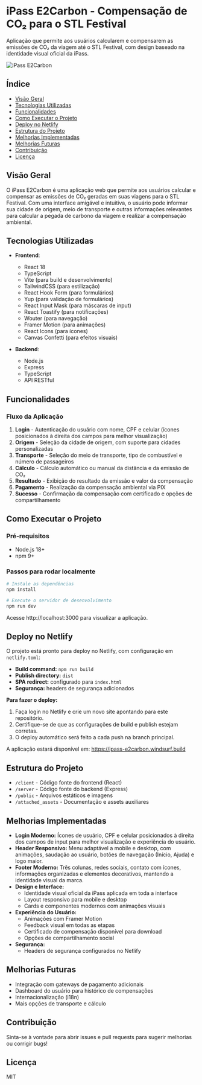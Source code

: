 # iPass E2Carbon - Compensação de CO₂ para o STL Festival

Aplicação que permite aos usuários calcularem e compensarem as emissões de CO₂ da viagem até o STL Festival, com design baseado na identidade visual oficial da iPass.

![iPass E2Carbon](public/assets/logos/Ipass_logo.png)

## Índice

- [Visão Geral](#visão-geral)
- [Tecnologias Utilizadas](#tecnologias-utilizadas)
- [Funcionalidades](#funcionalidades)
- [Como Executar o Projeto](#como-executar-o-projeto)
- [Deploy no Netlify](#deploy-no-netlify)
- [Estrutura do Projeto](#estrutura-do-projeto)
- [Melhorias Implementadas](#melhorias-implementadas)
- [Melhorias Futuras](#melhorias-futuras)
- [Contribuição](#contribuição)
- [Licença](#licença)

## Visão Geral

O iPass E2Carbon é uma aplicação web que permite aos usuários calcular e compensar as emissões de CO₂ geradas em suas viagens para o STL Festival. Com uma interface amigável e intuitiva, o usuário pode informar sua cidade de origem, meio de transporte e outras informações relevantes para calcular a pegada de carbono da viagem e realizar a compensação ambiental.

## Tecnologias Utilizadas

- **Frontend**:
  - React 18
  - TypeScript
  - Vite (para build e desenvolvimento)
  - TailwindCSS (para estilização)
  - React Hook Form (para formulários)
  - Yup (para validação de formulários)
  - React Input Mask (para máscaras de input)
  - React Toastify (para notificações)
  - Wouter (para navegação)
  - Framer Motion (para animações)
  - React Icons (para ícones)
  - Canvas Confetti (para efeitos visuais)

- **Backend**:
  - Node.js
  - Express
  - TypeScript
  - API RESTful

## Funcionalidades

### Fluxo da Aplicação

1. **Login** - Autenticação do usuário com nome, CPF e celular (ícones posicionados à direita dos campos para melhor visualização)
2. **Origem** - Seleção da cidade de origem, com suporte para cidades personalizadas
3. **Transporte** - Seleção do meio de transporte, tipo de combustível e número de passageiros
4. **Cálculo** - Cálculo automático ou manual da distância e da emissão de CO₂
5. **Resultado** - Exibição do resultado da emissão e valor da compensação
6. **Pagamento** - Realização da compensação ambiental via PIX
7. **Sucesso** - Confirmação da compensação com certificado e opções de compartilhamento

## Como Executar o Projeto

### Pré-requisitos

- Node.js 18+
- npm 9+

### Passos para rodar localmente

```bash
# Instale as dependências
npm install

# Execute o servidor de desenvolvimento
npm run dev
```

Acesse http://localhost:3000 para visualizar a aplicação.

## Deploy no Netlify

O projeto está pronto para deploy no Netlify, com configuração em `netlify.toml`:
- **Build command:** `npm run build`
- **Publish directory:** `dist`
- **SPA redirect:** configurado para `index.html`
- **Segurança:** headers de segurança adicionados

**Para fazer o deploy:**
1. Faça login no Netlify e crie um novo site apontando para este repositório.
2. Certifique-se de que as configurações de build e publish estejam corretas.
3. O deploy automático será feito a cada push na branch principal.

A aplicação estará disponível em: https://ipass-e2carbon.windsurf.build

## Estrutura do Projeto

- `/client` - Código fonte do frontend (React)
- `/server` - Código fonte do backend (Express)
- `/public` - Arquivos estáticos e imagens
- `/attached_assets` - Documentação e assets auxiliares

## Melhorias Implementadas

- **Login Moderno:** Ícones de usuário, CPF e celular posicionados à direita dos campos de input para melhor visualização e experiência do usuário.
- **Header Responsivo:** Menu adaptável a mobile e desktop, com animações, saudação ao usuário, botões de navegação (Início, Ajuda) e logo maior.
- **Footer Moderno:** Três colunas, redes sociais, contato com ícones, informações organizadas e elementos decorativos, mantendo a identidade visual da marca.
- **Design e Interface:**
  - Identidade visual oficial da iPass aplicada em toda a interface
  - Layout responsivo para mobile e desktop
  - Cards e componentes modernos com animações visuais
- **Experiência do Usuário:**
  - Animações com Framer Motion
  - Feedback visual em todas as etapas
  - Certificado de compensação disponível para download
  - Opções de compartilhamento social
- **Segurança:**
  - Headers de segurança configurados no Netlify

## Melhorias Futuras

- Integração com gateways de pagamento adicionais
- Dashboard do usuário para histórico de compensações
- Internacionalização (i18n)
- Mais opções de transporte e cálculo

## Contribuição

Sinta-se à vontade para abrir issues e pull requests para sugerir melhorias ou corrigir bugs!

## Licença

MIT
